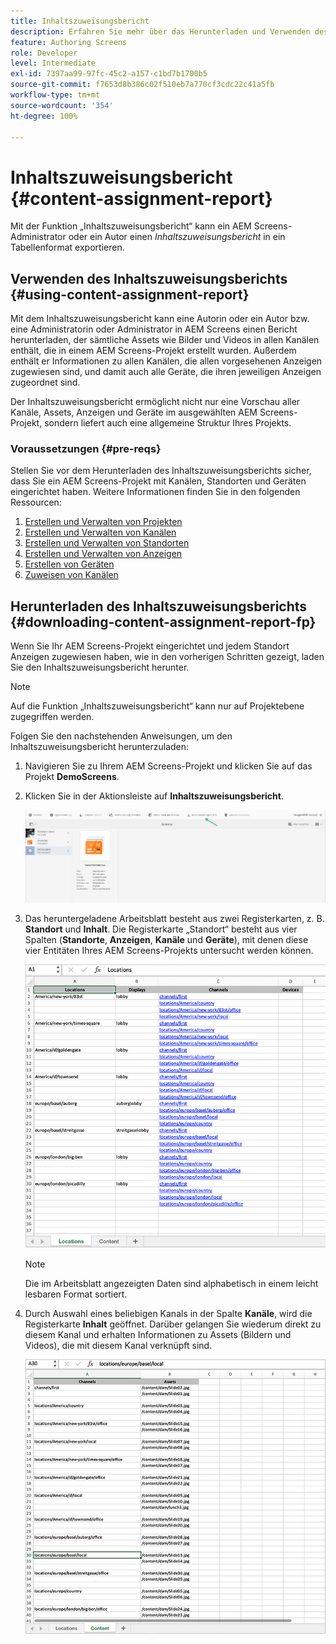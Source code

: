```yaml
---
title: Inhaltszuweisungsbericht
description: Erfahren Sie mehr über das Herunterladen und Verwenden des Inhaltszuweisungsberichts im Zusammenhang mit AEM Screens.
feature: Authoring Screens
role: Developer
level: Intermediate
exl-id: 7397aa99-97fc-45c2-a157-c1bd7b1700b5
source-git-commit: f7653d8b386c02f510eb7a770cf3cdc22c41a5fb
workflow-type: tm+mt
source-wordcount: '354'
ht-degree: 100%

---
```


# Inhaltszuweisungsbericht {#content-assignment-report}

Mit der Funktion „Inhaltszuweisungsbericht“ kann ein AEM Screens-Administrator oder ein Autor einen *Inhaltszuweisungsbericht* in ein Tabellenformat exportieren.

## Verwenden des Inhaltszuweisungsberichts {#using-content-assignment-report}

Mit dem Inhaltszuweisungsbericht kann eine Autorin oder ein Autor bzw. eine Administratorin oder Administrator in AEM Screens einen Bericht herunterladen, der sämtliche Assets wie Bilder und Videos in allen Kanälen enthält, die in einem AEM Screens-Projekt erstellt wurden. Außerdem enthält er Informationen zu allen Kanälen, die allen vorgesehenen Anzeigen zugewiesen sind, und damit auch alle Geräte, die ihren jeweiligen Anzeigen zugeordnet sind.

Der Inhaltszuweisungsbericht ermöglicht nicht nur eine Vorschau aller Kanäle, Assets, Anzeigen und Geräte im ausgewählten AEM Screens-Projekt, sondern liefert auch eine allgemeine Struktur Ihres Projekts.


### Voraussetzungen {#pre-reqs}

Stellen Sie vor dem Herunterladen des Inhaltszuweisungsberichts sicher, dass Sie ein AEM Screens-Projekt mit Kanälen, Standorten und Geräten eingerichtet haben.
Weitere Informationen finden Sie in den folgenden Ressourcen:

1. [Erstellen und Verwalten von Projekten](/help/user-guide/creating-a-screens-project.md)
1. [Erstellen und Verwalten von Kanälen](/help/user-guide/managing-channels.md)
1. [Erstellen und Verwalten von Standorten](/help/user-guide/managing-locations.md)
1. [Erstellen und Verwalten von Anzeigen](/help/user-guide/managing-displays.md)
1. [Erstellen von Geräten](/help/user-guide/managing-devices.md)
1. [Zuweisen von Kanälen](/help/user-guide/channel-assignment-latest-fp.md)


## Herunterladen des Inhaltszuweisungsberichts {#downloading-content-assignment-report-fp}

Wenn Sie Ihr AEM Screens-Projekt eingerichtet und jedem Standort Anzeigen zugewiesen haben, wie in den vorherigen Schritten gezeigt, laden Sie den Inhaltszuweisungsbericht herunter.

>[!NOTE]
>Auf die Funktion „Inhaltszuweisungsbericht“ kann nur auf Projektebene zugegriffen werden.

Folgen Sie den nachstehenden Anweisungen, um den Inhaltszuweisungsbericht herunterzuladen:

1. Navigieren Sie zu Ihrem AEM Screens-Projekt und klicken Sie auf das Projekt **DemoScreens**.

1. Klicken Sie in der Aktionsleiste auf **Inhaltszuweisungsbericht**.

   ![Bild](/help/user-guide/assets/content-assignment-report/can-download.png)

1. Das heruntergeladene Arbeitsblatt besteht aus zwei Registerkarten, z. B. **Standort** und **Inhalt**. Die Registerkarte „Standort“ besteht aus vier Spalten (**Standorte**, **Anzeigen**, **Kanäle** und **Geräte**), mit denen diese vier Entitäten Ihres AEM Screens-Projekts untersucht werden können.

   ![Bild](/help/user-guide/assets/content-assignment-report/report-sheet1.png)

   >[!NOTE]
   >Die im Arbeitsblatt angezeigten Daten sind alphabetisch in einem leicht lesbaren Format sortiert.

1. Durch Auswahl eines beliebigen Kanals in der Spalte **Kanäle**, wird die Registerkarte **Inhalt** geöffnet. Darüber gelangen Sie wiederum direkt zu diesem Kanal und erhalten Informationen zu Assets (Bildern und Videos), die mit diesem Kanal verknüpft sind.

   ![Bild](/help/user-guide/assets/content-assignment-report/report-sheet2.png)
